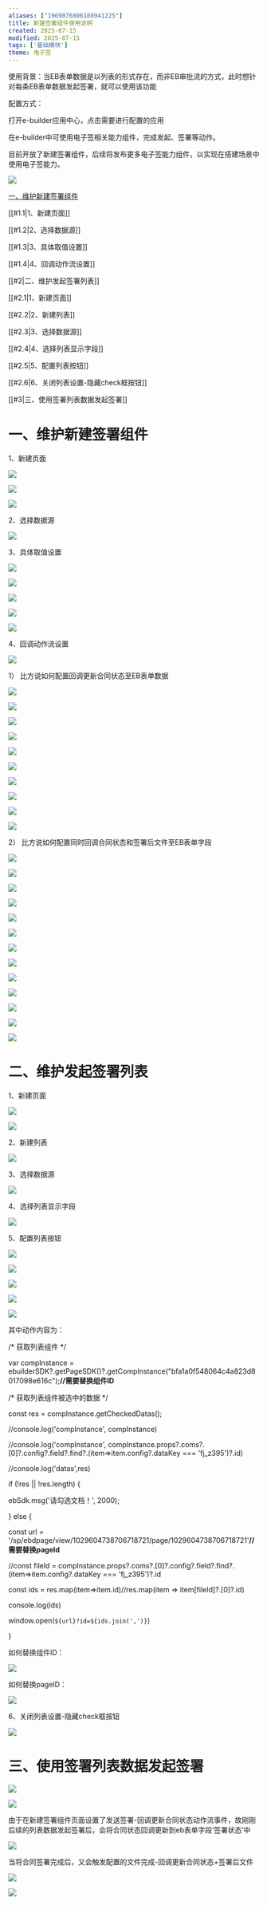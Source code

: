 ```yaml
---
aliases: ["1969076806108941225"]
title: 新建签署组件使用说明
created: 2025-07-15
modified: 2025-07-15
tags: ['基础模块']
theme: 电子签
---
```


使用背景：当EB表单数据是以列表的形式存在，而非EB审批流的方式，此时想针对每条EB表单数据发起签署，就可以使用该功能

配置方式：

打开e-builder应用中心，点击需要进行配置的应用

在e-builder中可使用电子签相关能力组件，完成发起、签署等动作。

目前开放了新建签署组件，后续将发布更多电子签能力组件，以实现在搭建场景中使用电子签能力。

![](4157db96456f023449d7af59005630f3.jpg)

[一、维护新建签署组件](http://1.1)

[[#1.1|1、新建页面]]

[[#1.2|2、选择数据源]]

[[#1.3|3、具体取值设置]]

[[#1.4|4、回调动作流设置]]

[[#2|二、维护发起签署列表]]

[[#2.1|1、新建页面]]

[[#2.2|2、新建列表]]

[[#2.3|3、选择数据源]]

[[#2.4|4、选择列表显示字段]]

[[#2.5|5、配置列表按钮]]

[[#2.6|6、关闭列表设置-隐藏check框按钮]]

[[#3|三、使用签署列表数据发起签署]]

# 一、维护新建签署组件

1、新建页面

![](be788e40ea4ef206240d0a58309d7a6e.jpg)

![](1b6a1fb9ef1402e49cd66e7448cede0c.jpg)

![](bba6d353abdf665a9beef1ee13baa76a.jpg)

2、选择数据源

![](e47919bc8a1d901b20fbfdd9d055f823.jpg)

3、具体取值设置

![](55bb72fa63711e2767c3fdfe646bf842.jpg)

![](e6fd5e6f6669f27297f1ff2e1cdef009.jpg)

![](382ae9201cb076b0a12d66af61ee7082.jpg)

![](5a43173cb48adaa09fde865da4705607.jpg)

![](3f0877a0c62c8dc4dbfaecd6f9292a8a.jpg)

4、回调动作流设置

![](aa874606ac023daa4709beb1da9d1fff.jpg)

1） 比方说如何配置回调更新合同状态至EB表单数据

![](205feea7675c53a51308d128b31e3019.jpg)

![](950a4aa88e22d98cd13b53b1b8897c14.jpg)

![](2f17164d269a5dc885efbd183a35f241.jpg)

![](5d92af470b8dfa6e7041652f6f347082.jpg)

![](7ba32c585773b52829ba54e87bd73c61.jpg)

![](44a1a9ded6275074e32bb75b7e62132f.jpg)

![](2075cc8ec0030b6aa104a0a0dc0c3d5c.jpg)

![](cf0de61fbde4d80a6f202c6da3d597fe.jpg)

![](66dac62a3d442db2cfcc9a790eac2f61.jpg)

![](f5e029e1a0830cb70121ed2518caddf9.jpg)

2） 比方说如何配置同时回调合同状态和签署后文件至EB表单字段

![](150b68c93ed095f79d63542e09c1a127.jpg)

![](eba645fee5483c286da79c003aafa05b.jpg)

![](28d7ac434cdb9563b5a4b8dd5443629a.jpg)

![](9bf6bef8023ed45b7d92c88ac5e214f6.jpg)

![](92311740e8debbd6c5fc052cd3216aac.jpg)

![](af24b90b0f030dbe1488e9df8846e634.jpg)

![](d80470ace6c9075ffc4061ba4f31acf2.jpg)

![](3ab03dfcf1ab96f999eb71deccc63c8a.jpg)

![](9858fa987e229e8208e383ceff93e8fc.jpg)

![](c32a7501ea0e315996498ab0325de50f.jpg)

![](4eb7e176be28c88020b48ac7b2ef32a2.jpg)

![](0556fac277bca41e8af108e29601616d.jpg)

![](660d885d80209d8b1513b57f48c54702.jpg)

# 二、维护发起签署列表

1、新建页面

![](24aaa620936150bbe5f3ad958876ed3d.jpg)

![](c197357d1059d569a0769bf792793f6e.jpg)

2、新建列表

![](491b01c6d750d97de15b280916075096.jpg)

3、选择数据源

![](70a353b299fe7f54012255ab3fa8e7ff.jpg)

4、选择列表显示字段

![](f467ece4fba88db982f45fc3b4a0b96c.jpg)

5、配置列表按钮

![](6a44c881e7c76ab51773954da140e2f8.jpg)

![](fe8505104b68c6eff293bd9d55271368.jpg)

![](ad2de4e655c75bf5dc9fa97b64c7f70d.jpg)

![](83bf36ab7ecdb8237eb030850550a196.jpg)

![](074bb3f48871afd1a2f721bb08110703.jpg)

其中动作内容为：

/\* 获取列表组件 \*/

var compInstance = ebuilderSDK?.getPageSDK()?.getCompInstance("bfa1a0f548064c4a823d8017098e616c");**//需要替换组件ID**

/\* 获取列表组件被选中的数据 \*/

const res = compInstance.getCheckedDatas();

//console.log('compInstance', compInstance)

//console.log('compInstance', compInstance.props?.coms?.[0]?.config?.field?.find?.(item=>item.config?.dataKey === 'fj\_z395')?.id)

//console.log('datas',res)

if (!res || !res.length) {

ebSdk.msg('请勾选文档！', 2000);

} else {

const url = '/sp/ebdpage/view/1029604738706718721/page/1029604738706718721'**//需要替换pageId**

//const fileId = compInstance.props?.coms?.[0]?.config?.field?.find?.(item=>item.config?.dataKey === 'fj\_z395')?.id

const ids = res.map(item=>item.id)//res.map(item => item[fileId]?.[0]?.id)

console.log(ids)

window.open(`${url}?id=${ids.join(',')}`)

}

如何替换组件ID：

![](21197f823000cee85767b2c808c9b0a7.jpg)

如何替换pageID：

![](c52897c8424e57a9cefd026817d4c069.jpg)

6、关闭列表设置-隐藏check框按钮

![](68ef59c6c92aedf5580f1687827c8f24.jpg)

# 三、使用签署列表数据发起签署

![](2840878aa6fafdcf77ffaadac26606a4.jpg)

![](aea4dc756891bfc8f83c5ff7dc1822da.jpg)

由于在新建签署组件页面设置了发送签署-回调更新合同状态动作流事件，故刚刚后续的列表数据发起签署后，会将合同状态回调更新到eb表单字段‘签署状态’中

![](25fa8ab541e250a51cb53f0ba392c982.jpg)

当将合同签署完成后，又会触发配置的文件完成-回调更新合同状态+签署后文件

![](950d18ca71b68a648a6d98d6c2892f80.jpg)

![](ba6f6b67a8e6d23ead165988496b3150.jpg)